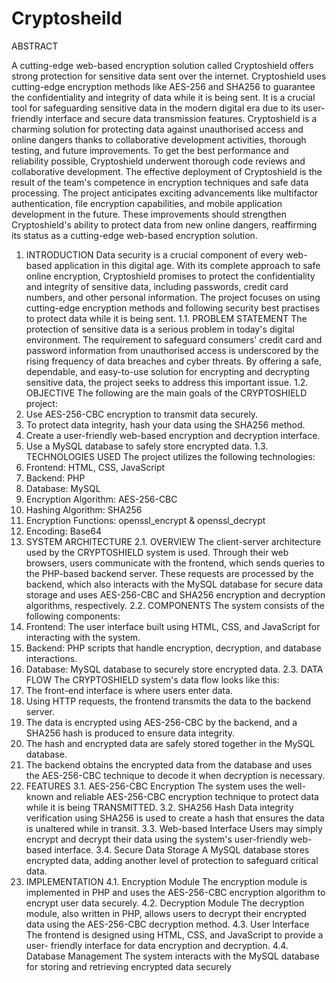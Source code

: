 # Cryptosheild
ABSTRACT


A cutting-edge web-based encryption solution called Cryptoshield offers strong protection for
sensitive data sent over the internet. Cryptoshield uses cutting-edge encryption methods like
AES-256 and SHA256 to guarantee the confidentiality and integrity of data while it is being
sent. It is a crucial tool for safeguarding sensitive data in the modern digital era due to its user-
friendly interface and secure data transmission features. Cryptoshield is a charming solution
for protecting data against unauthorised access and online dangers thanks to collaborative
development activities, thorough testing, and future improvements.
To get the best performance and reliability possible, Cryptoshield underwent thorough code
reviews and collaborative development. The effective deployment of Cryptoshield is the result
of the team's competence in encryption techniques and safe data processing.
The project anticipates exciting advancements like multifactor authentication, file encryption
capabilities, and mobile application development in the future. These improvements should
strengthen Cryptoshield's ability to protect data from new online dangers, reaffirming its status
as a cutting-edge web-based encryption solution.
1. INTRODUCTION
Data security is a crucial component of every web-based application in this digital age.
With its complete approach to safe online encryption, Cryptoshield promises to protect the
confidentiality and integrity of sensitive data, including passwords, credit card numbers,
and other personal information. The project focuses on using cutting-edge encryption
methods and following security best practises to protect data while it is being sent.
1.1. PROBLEM STATEMENT
The protection of sensitive data is a serious problem in today's digital environment. The
requirement to safeguard consumers' credit card and password information from
unauthorised access is underscored by the rising frequency of data breaches and cyber
threats. By offering a safe, dependable, and easy-to-use solution for encrypting and
decrypting sensitive data, the project seeks to address this important issue.
1.2. OBJECTIVE
The following are the main goals of the CRYPTOSHIELD project:
1. Use AES-256-CBC encryption to transmit data securely.
2. To protect data integrity, hash your data using the SHA256 method.
3. Create a user-friendly web-based encryption and decryption interface.
4. Use a MySQL database to safely store encrypted data.
1.3. TECHNOLOGIES USED
The project utilizes the following technologies:
1. Frontend: HTML, CSS, JavaScript
2. Backend: PHP
3. Database: MySQL
4. Encryption Algorithm: AES-256-CBC
5. Hashing Algorithm: SHA256
6. Encryption Functions: openssl_encrypt & openssl_decrypt
7. Encoding: Base64
2. SYSTEM ARCHITECTURE
2.1. OVERVIEW
The client-server architecture used by the CRYPTOSHIELD system is used. Through
their web browsers, users communicate with the frontend, which sends queries to the
PHP-based backend server. These requests are processed by the backend, which also
interacts with the MySQL database for secure data storage and uses AES-256-CBC
and SHA256 encryption and decryption algorithms, respectively.
2.2. COMPONENTS
The system consists of the following components:
1. Frontend: The user interface built using HTML, CSS, and JavaScript for interacting
with the system.
2. Backend: PHP scripts that handle encryption, decryption, and database interactions.
3. Database: MySQL database to securely store encrypted data.
2.3. DATA FLOW
The CRYPTOSHIELD system's data flow looks like this:
1. The front-end interface is where users enter data.
2. Using HTTP requests, the frontend transmits the data to the backend server.
3. The data is encrypted using AES-256-CBC by the backend, and a SHA256 hash is
produced to ensure data integrity.
4. The hash and encrypted data are safely stored together in the MySQL database.
5. The backend obtains the encrypted data from the database and uses the AES-256-CBC
technique to decode it when decryption is necessary.
3. FEATURES
3.1. AES-256-CBC Encryption
The system uses the well-known and reliable AES-256-CBC encryption technique to
protect data while it is being TRANSMITTED.
3.2. SHA256 Hash
Data integrity verification using SHA256 is used to create a hash that ensures the
data is unaltered while in transit.
3.3. Web-based Interface
Users may simply encrypt and decrypt their data using the system's user-friendly
web-based interface.
3.4. Secure Data Storage
A MySQL database stores encrypted data, adding another level of protection to
safeguard critical data.
4. IMPLEMENTATION
4.1. Encryption Module
The encryption module is implemented in PHP and uses the AES-256-CBC
encryption algorithm to encrypt user data securely.
4.2. Decryption Module
The decryption module, also written in PHP, allows users to decrypt their encrypted
data using the AES-256-CBC decryption method.
4.3. User Interface
The frontend is designed using HTML, CSS, and JavaScript to provide a user-
friendly interface for data encryption and decryption.
4.4. Database Management
The system interacts with the MySQL database for storing and retrieving encrypted
data securely
